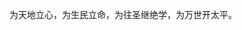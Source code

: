 为天地立心，为生民立命，为往圣继绝学，为万世开太平。

<!---
stormblinger-ai/stormblinger-ai is a ✨ special ✨ repository because its `README.md` (this file) appears on your GitHub profile.
You can click the Preview link to take a look at your changes.
--->
